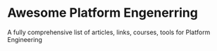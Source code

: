 # Awesome Platform Engenerring

A fully comprehensive list of articles, links, courses, tools for Platform Engineering 
